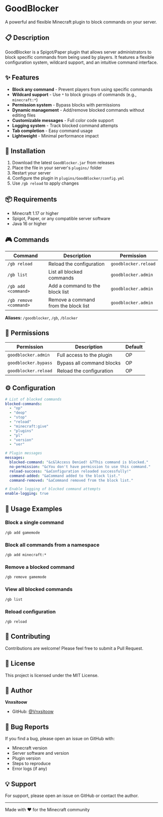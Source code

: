 # GoodBlocker

A powerful and flexible Minecraft plugin to block commands on your server.

## 📋 Description

GoodBlocker is a Spigot/Paper plugin that allows server administrators to block specific commands from being used by players. It features a flexible configuration system, wildcard support, and an intuitive command interface.

## ✨ Features

- **Block any command** - Prevent players from using specific commands
- **Wildcard support** - Use `*` to block groups of commands (e.g., `minecraft:*`)
- **Permission system** - Bypass blocks with permissions
- **Dynamic management** - Add/remove blocked commands without editing files
- **Customizable messages** - Full color code support
- **Logging system** - Track blocked command attempts
- **Tab completion** - Easy command usage
- **Lightweight** - Minimal performance impact

## 🔧 Installation

1. Download the latest `GoodBlocker.jar` from releases
2. Place the file in your server's `plugins/` folder
3. Restart your server
4. Configure the plugin in `plugins/GoodBlocker/config.yml`
5. Use `/gb reload` to apply changes

## 📦 Requirements

- Minecraft 1.17 or higher
- Spigot, Paper, or any compatible server software
- Java 16 or higher

## 🎮 Commands

| Command | Description | Permission |
|---------|-------------|------------|
| `/gb reload` | Reload the configuration | `goodblocker.reload` |
| `/gb list` | List all blocked commands | `goodblocker.admin` |
| `/gb add <command>` | Add a command to the block list | `goodblocker.admin` |
| `/gb remove <command>` | Remove a command from the block list | `goodblocker.admin` |

**Aliases:** `/goodblocker`, `/gb`, `/blocker`

## 🔐 Permissions

| Permission | Description | Default |
|------------|-------------|---------|
| `goodblocker.admin` | Full access to the plugin | OP |
| `goodblocker.bypass` | Bypass all command blocks | OP |
| `goodblocker.reload` | Reload the configuration | OP |

## ⚙️ Configuration

```yaml
# List of blocked commands
blocked-commands:
  - "op"
  - "deop"
  - "stop"
  - "reload"
  - "minecraft:give"
  - "plugins"
  - "pl"
  - "version"
  - "ver"

# Plugin messages
messages:
  blocked-command: "&c&lAccess Denied! &7This command is blocked."
  no-permission: "&cYou don't have permission to use this command."
  reload-success: "&aConfiguration reloaded successfully!"
  command-added: "&aCommand added to the block list."
  command-removed: "&aCommand removed from the block list."

# Enable logging of blocked command attempts
enable-logging: true
```

## 🎯 Usage Examples

### Block a single command
```
/gb add gamemode
```

### Block all commands from a namespace
```
/gb add minecraft:*
```

### Remove a blocked command
```
/gb remove gamemode
```

### View all blocked commands
```
/gb list
```

### Reload configuration
```
/gb reload
```

## 🤝 Contributing

Contributions are welcome! Please feel free to submit a Pull Request.

## 📝 License

This project is licensed under the MIT License.

## 👤 Author

**Vnxsitoow**
- GitHub: [@Vnxsitoow](https://github.com/Vnxsitoow)

## 🐛 Bug Reports

If you find a bug, please open an issue on GitHub with:
- Minecraft version
- Server software and version
- Plugin version
- Steps to reproduce
- Error logs (if any)

## 💡 Support

For support, please open an issue on GitHub or contact the author.

---

Made with ❤️ for the Minecraft community
